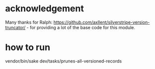 # acknowledgement

Many thanks for Ralph: https://github.com/axllent/silverstripe-version-truncator/ - for providing a lot of the base code for this module.


# how to run

vendor/bin/sake dev/tasks/prunes-all-versioned-records
